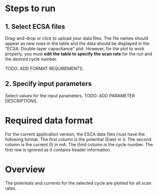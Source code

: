# Steps to run
## 1. Select ECSA files
Drag-and-drop or click to upload your data files.
The file names should appear as new rows in the table and the data should be displayed in the "ECSA: Double-layer capacitance" plot.
However, for the plot to work properly, you must **edit the table to specify the scan rate** for the run and the desired cycle number.

TODO: ADD FORMAT REQUIREMENTS.

## 2. Specify input parameters
Select values for the input parameters.
TODO: ADD PARAMETER DESCRIPTIONS.


# Required data format
For the current application version, the ESCA data files must have the following format.
The first column is the potential (Ewe) in V.
The second column is the current (I) in mA.
The third column is the cycle number.
The first row is ignored as it contains header information.


# Overview
The potentials and currents for the selected cycle are plotted for all scan rates.
